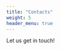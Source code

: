 ```yaml
---
title: "Contacts"
weight: 5
header_menu: true
---
```


<!--
{{<icon class="fa fa-envelope">}}&nbsp;[mail@janedoe.com](mailto:your-email@your-domain.com)

{{<icon class="fa fa-phone">}}&nbsp;[+49 1111 555555](tel:+491111555555)
-->
Let us get in touch!
